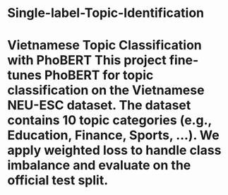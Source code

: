 # Single-label-Topic-Identification
# Vietnamese Topic Classification with PhoBERT  This project fine-tunes **PhoBERT** for **topic classification** on the Vietnamese **NEU-ESC dataset**.   The dataset contains 10 topic categories (e.g., Education, Finance, Sports, ...).   We apply **weighted loss** to handle class imbalance and evaluate on the official test split.
